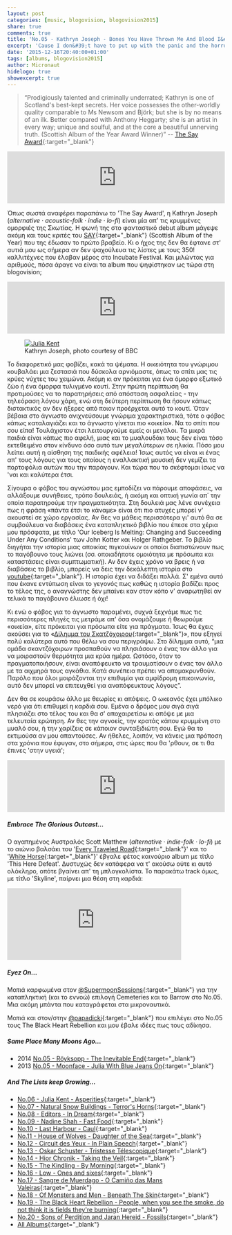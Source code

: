 ```yaml
---
layout: post
categories: [music, blogovision, blogovision2015]
share: true
comments: true
title: 'No.05 - Kathryn Joseph - Bones You Have Thrown Me And Blood I&#39;ve Spilled'
excerpt: 'Cause I don&#39;t have to put up with the panic and the horror and your majestic cruelty'
date: '2015-12-16T20:40:00+01:00'
tags: [albums, blogovision2015]
author: Micronaut
hidelogo: true
showexcerpt: true
---
```

>&ldquo;Prodigiously talented and criminally underrated; Kathryn is one of Scotland's best-kept secrets. Her voice possesses the other-worldly quality comparable to Ms Newsom and Björk; but she is by no means of an ilk. Better compared with Anthony Heggarty; she is an artist in every way; unique and soulful, and at the core a beautiful unnerving truth. (Scottish Album of the Year Award Winner)&rdquo; -- [The Say Award](http://www.sayaward.com/the-albums/kathryn-joseph-bones-you-have-thrown-me-and-blood-ive-spilled/){:target="_blank"}

<iframe style="border: 0; width: 100%; height: 120px;" src="https://bandcamp.com/EmbeddedPlayer/album=1334851473/size=large/bgcol=ffffff/linkcol=0687f5/tracklist=false/artwork=small/track=2054708669/transparent=true/" seamless><a href="http://kathrynjoseph.bandcamp.com/album/bones-you-have-thrown-me-and-blood-ive-spilled">bones you have thrown me and blood i&#39;ve spilled by kathryn joseph</a></iframe>

Όπως σωστά αναφέρει παραπάνω το 'The Say Award', η Kathryn Joseph (*alternative · acoustic-folk · indie · lo-fi*) είναι μία απ' τις κρυμμένες ομορφιές της Σκωτίας. Η φωνή της στο φανταστικό debut album μάγεψε ακόμη και τους κριτές του [SAY](http://www.sayaward.com/){:target="_blank"} (Scottish Album of the Year) που της έδωσαν το πρώτο βραβείο. Κι ο ήχος της δεν θα έφτανε στ' αυτιά μου ως σήμερα αν δεν ψαχούλευα τις λίστες με τους 350! καλλιτέχνες που έλαβαν μέρος στο Incubate Festival. Και μιλώντας για αριθμούς, πόσα άραγε να είναι τα album που ψηφίστηκαν ως τώρα στη blogovision;

<iframe style="border: 0; width: 100%; height: 120px;" src="https://bandcamp.com/EmbeddedPlayer/album=1334851473/size=large/bgcol=ffffff/linkcol=0687f5/tracklist=false/artwork=small/track=2040401050/transparent=true/" seamless><a href="http://kathrynjoseph.bandcamp.com/album/bones-you-have-thrown-me-and-blood-ive-spilled">bones you have thrown me and blood i&#39;ve spilled by kathryn joseph</a></iframe>

<figure class="center">
	<a href="http://ichef.bbci.co.uk/images/ic/976x549/p02l6hmh.jpg"><img src="http://ichef.bbci.co.uk/images/ic/976x549/p02l6hmh.jpg" alt="Julia Kent" /></a>
	<figcaption>Kathryn Joseph, photo courtesy of BBC</figcaption>
</figure>

Το διαφορετικό μας φοβίζει, κακά τα ψέματα. Η οικειότητα του γνώριμου κουβαλάει μια ζεστασιά που δύσκολα αρνιόμαστε, όπως το σπίτι μας τις κρύες νύχτες του χειμώνα. Ακόμη κι αν πρόκειται για ένα όμορφο εξωτικό ζώο ή ένα όμορφα τυλιγμένο κουτί. Στην πρώτη περίπτωση θα προτιμούσες να το παρατηρήσεις από απόσταση ασφαλείας - την τηλεόραση λόγου χάρη, ενώ στη δεύτερη περίπτωση θα ήσουν κάπως διστακτικός αν δεν ήξερες από ποιον προέρχεται αυτό το κουτί. Όταν βέβαια στο άγνωστο ανιχνεύσουμε γνώριμα χαρακτηριστικά, τότε ο φόβος κάπως καταλαγιάζει και το άγνωστο γίνεται πιο «οικείο». Να το σπίτι που σου είπα! Τουλάχιστον έτσι λειτουργούμε εμείς οι μεγάλοι. Τα μικρά παιδιά είναι κάπως πιο αφελή, μιας και το μυαλουδάκι τους δεν είναι τόσο εκτεθειμένο στον κίνδυνο όσο αυτό των μεγαλύτερων σε ηλικία.  Πόσο μου λείπει αυτή η αίσθηση της παιδικής αφέλεια!  Ίσως αυτός να είναι κι ένας απ' τους λόγους για τους οποίους η εναλλακτική μουσική δεν γεμίζει τα πορτοφόλια αυτών που την παράγουν.  Και τώρα που το σκέφτομαι ίσως να 'ναι και καλύτερα έτσι. 

Σίγουρα ο φόβος του αγνώστου μας εμποδίζει να πάρουμε αποφάσεις, να αλλάξουμε συνήθειες, τρόπο δουλειάς, ή ακόμη και οπτική γωνία απ΄ την οποία παρατηρούμε την πραγματικότητα. Στη δουλειά μας λένε συνέχεια πως η  φράση «πάντα έτσι το κάναμε» είναι ότι πιο ατυχές μπορεί ν' ακουστεί σε χώρο εργασίας. Αν θες να μάθεις περισσότερα γι' αυτό θα σε συμβούλευα να διαβάσεις ένα καταπληκτικό βιβλίο που έπεσε στα χέρια μου πρόσφατα, με τίτλο 'Our Iceberg Is Melting: Changing and Succeeding Under Any Conditions' των John Kotter και  Holger Rathgeber. Το βιβλίο διηγήται την ιστορία μιας αποικίας πιγκουίνων οι οποίοι διαπιστώνουν πως το παγόβουνο τους λιώνει (σσ. οποιαδήποτε ομοιότητα με πρόσωπα και καταστάσεις είναι συμπτωματική). Αν δεν έχεις χρόνο να βρεις ή να διαβάσεις το βιβλίο, μπορείς να δεις την δεκάλεπτη ιστορία στο [youtube](https://www.youtube.com/watch?v=_sunwvPrjjU){:target="_blank"}. Η ιστορία έχει να διδάξει πολλά. Σ' εμένα αυτό που έκανε εντύπωση είναι το γεγονός πως καθώς η ιστορία βαδίζει προς το τέλος της, ο αναγνώστης δεν μπαίνει καν στον κόπο ν' αναρωτηθεί αν τελικά το παγόβουνο έλιωσε ή όχι! 

Κι ενώ ο φόβος για το άγνωστο παραμένει, συχνά ξεχνάμε πως τις περισσότερες πληγές τις μετράμε απ' όσα ονομάζουμε ή θεωρούμε «οικεία», είτε πρόκειται για πρόσωπα είτε για πράγματα. Ίσως θα έχεις ακούσει για το «[Δίλημμα του Σκατζόχοιρου](https://el.wikipedia.org/wiki/%CE%94%CE%AF%CE%BB%CE%B7%CE%BC%CE%BC%CE%B1_%CF%84%CE%BF%CF%85_%CE%A3%CE%BA%CE%B1%CF%84%CE%B6%CF%8C%CF%87%CE%BF%CE%B9%CF%81%CE%BF%CF%85){:target="_blank"}», που εξηγεί πολύ καλύτερα αυτό που θέλω να σου περιγράψω. Στο δίλημμα αυτό, &ldquo;μια ομάδα σκαντζόχοιρων προσπαθούν να πλησιάσουν ο ένας τον άλλο για να μοιραστούν θερμότητα μια κρύα ημέρα. Ωστόσο, όταν το πραγματοποιήσουν, είναι αναπόφευκτο να τραυματίσουν ο ένας τον άλλο με τα αιχμηρά τους αγκάθια. Κατά συνέπεια πρέπει να απομακρυνθούν. Παρόλο που όλοι μοιράζονται την επιθυμία για αμφίδρομη επικοινωνία, αυτό δεν μπορεί να επιτευχθεί για αναπόφευκτους λόγους&rdquo;.

Δεν θα σε κουράσω άλλο με θεωρίες κι απόψεις. Ο ωκεανός έχει μπόλικο νερό για ότι επιθυμεί η καρδιά σου. Εμένα ο δρόμος μου σιγά σιγά πλησιάζει στο τέλος του και θα σ' αποχαιρετίσω κι απόψε με μια τελευταία ερώτηση. Αν θες την αγνοείς, την κρατάς κάπου κρυμμένη στο μυαλό σου, ή την χαρίζεις σε κάποιον συνταξιδιώτη σου. Εγώ θα το εκτιμούσα αν μου απαντούσες. Αν ήθελες, λοιπόν, να κάνεις μια πρόποση στα χρόνια που έφυγαν, στο σήμερα, στις ώρες που θα 'ρθουν, σε τι θα έπινες 'στην υγειά';
 
<iframe style="border: 0; width: 100%; height: 120px;" src="https://bandcamp.com/EmbeddedPlayer/album=1334851473/size=large/bgcol=ffffff/linkcol=0687f5/tracklist=false/artwork=small/track=775763118/transparent=true/" seamless><a href="http://kathrynjoseph.bandcamp.com/album/bones-you-have-thrown-me-and-blood-ive-spilled">bones you have thrown me and blood i&#39;ve spilled by kathryn joseph</a></iframe>

<div class="text-divider"></div>

##### Embrace The Glorious Outcast...

Ο αγαπημένος Αυστραλός Scott Matthew (*alternative · indie-folk · lo-fi*) με το αιώνιο βαλσάκι του '[Every Τraveled Road](https://www.youtube.com/watch?v=qZeiXa46ix0){:target="_blank"}' και το '[White Horse](https://www.youtube.com/watch?v=lAbF2lE9Dnc){:target="_blank"}' έβγαλε φέτος καινούριο album με τίτλο 'This Here Defeat'. Δυστυχώς δεν κατάφερα να τ' ακούσω ούτε κι αυτό ολόκληρο, οπότε βγαίνει απ' τη μπλογκολίστα. Το παρακάτω track όμως, με τίτλο 'Skyline', παίρνει μια θέση στη καρδιά:

<iframe class="invisible center" width="80%" height="166" scrolling="no" frameborder="no" src="https://w.soundcloud.com/player/?url=https%3A//api.soundcloud.com/tracks/195670035&amp;color=ff5500&amp;auto_play=false&amp;hide_related=false&amp;show_comments=true&amp;show_user=true&amp;show_reposts=false">&nbsp;</iframe>

<div class="text-divider"></div>

##### <i class="fa fa-hand-o-right"></i> Eyez Οn...

Ματιά καρφωμένα στον [@SupermoonSessions](http://supermoonsessions.tumblr.com/){:target="_blank"} για την καταπληκτική (και το εννοώ) επιλογή Cemeteries  και το Barrow στο Νο.05. Μια ακόμη μπάντα που καταγράφεται στα μικροναυτικά.

Ματιά και στον/στην [@papadicki](http://personalmusictrivia.blogspot.nl/2015/12/no5-black-heart-rebellion-people-when.html){:target="_blank"} που επιλέγει στο Νο.05 τους The Black Heart Rebellion και μου έβαλε ιδέες πως τους αδίκησα.

##### <i class="fa fa-hand-o-right"></i> Same Place Many Moons Ago...

* 2014 [No.05 - Röyksopp - The Inevitable End](/music/blogovision/blogovision2014/blogovision2014-no05/){:target="_blank"}
* 2013 [No.05 - Moonface - Julia With Blue Jeans On](/music/blogovision/blogovision2013/blogovision2013-no05/){:target="_blank"}

##### <i class="fa fa-hand-o-right"></i> And The Lists keep Growing...

* [No.06 - Julia Kent - Asperities](/music/blogovision/blogovision2015/blogovision2015-no06/){:target="_blank"}
* [No.07 - Natural Snow Buildings - Terror's Horns](/music/blogovision/blogovision2015/blogovision2015-no07/){:target="_blank"}
* [No.08 - Editors - In Dream](/music/blogovision/blogovision2015/blogovision2015-no08/){:target="_blank"}
* [No.09 - Nadine Shah - Fast Food](/music/blogovision/blogovision2015/blogovision2015-no09/){:target="_blank"}
* [No.10 - Last Harbour - Caul](/music/blogovision/blogovision2015/blogovision2015-no10/){:target="_blank"}
* [No.11 - House of Wolves - Daughter of the Sea](/music/blogovision/blogovision2015/blogovision2015-no11/){:target="_blank"}
* [No.12 - Circuit des Yeux - In Plain Speech](/music/blogovision/blogovision2015/blogovision2015-no12/){:target="_blank"}
* [No.13 - Oskar Schuster - Tristesse Télescopique](/music/blogovision/blogovision2015/blogovision2015-no13/){:target="_blank"}
* [No.14 - Hior Chronik - Taking the Veil](/music/blogovision/blogovision2015/blogovision2015-no14/){:target="_blank"}
* [No.15 - The Kindling - By Morning](/music/blogovision/blogovision2015/blogovision2015-no15/){:target="_blank"}
* [No.16 - Low - Ones and sixes](/music/blogovision/blogovision2015/blogovision2015-no16/){:target="_blank"}
* [No.17 - Sangre de Muerdago - O Camiño das Mans Valeiras](/music/blogovision/blogovision2015/blogovision2015-no17/){:target="_blank"}
* [No.18 - Of Monsters and Men - Beneath The Skin](/music/blogovision/blogovision2015/blogovision2015-no18/){:target="_blank"}
* [No.19 - The Black Heart Rebellion - People, when you see the smoke, do not think it is fields they're burning](/music/blogovision/blogovision2015/blogovision2015-no19/){:target="_blank"}
* [No.20 - Sons of Perdition and Jaran Hereid - Fossils](/music/blogovision/blogovision2015/blogovision2015-no20/){:target="_blank"}
* [All Albums](/music/albums/2015/){:target="_blank"}